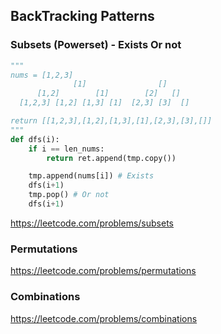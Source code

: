 ## BackTracking Patterns
### Subsets (Powerset) - Exists Or not
```python
"""
nums = [1,2,3]
              [1]                []
      [1,2]        [1]        [2]   []
  [1,2,3] [1,2] [1,3] [1]  [2,3] [3]  []

return [[1,2,3],[1,2],[1,3],[1],[2,3],[3],[]]
"""
def dfs(i):
    if i == len_nums:
        return ret.append(tmp.copy())

    tmp.append(nums[i]) # Exists
    dfs(i+1) 
    tmp.pop() # Or not
    dfs(i+1)  
```
https://leetcode.com/problems/subsets

### Permutations
https://leetcode.com/problems/permutations

### Combinations
https://leetcode.com/problems/combinations
